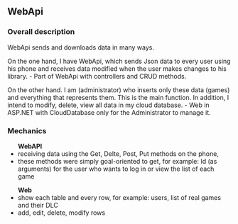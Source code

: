 ## WebApi 

###  Overall description
<p> WebApi sends and downloads data in many ways.
<p> On the one hand, I have WebApi, which sends Json data to every user using his phone and receives data modified when the user
makes changes to his library. - Part of WebApi with controllers and CRUD methods.
<p> On the other hand. I am (administrator) who inserts only these data (games) and everything that represents them.
This is the main function. In addition, I intend to modify, delete, view all data in my cloud database. - Web in ASP.NET with CloudDatabase 
only for the Administrator to manage it.

### Mechanics  
<ul><b>WebAPI</b>
<li>receiving data using the Get, Delte, Post, Put methods on the phone,</li>
<li>these methods were simply goal-oriented to get, for example: Id (as arguments) for the user who wants to log in or 
view the list of each game</li>
</ul>
<ul><b>Web</b>
<li>show each table and every row, for example: users, list of real games and their DLC</li>
<li>add, edit, delete, modify rows</li>
</ul>
